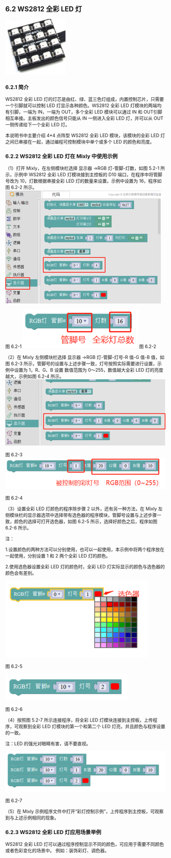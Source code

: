 ## 6.2 WS2812 全彩 LED 灯

![](/assets/硬件1222482.png)




### 6.2.1 简介

WS2812 全彩 LED 灯的灯芯是由红、绿、蓝三色灯组成，内置控制芯片，只需要一个引脚就可以控制 LED 灯显示各种颜色。WS2812 全彩 LED 灯模块的两端均有引脚，一端为 IN，一端为 OUT，多个全彩 LED 模块可以通过 IN 和 OUT引脚相互串接。主板发出的颜色信号只能从 IN 一侧进入全彩 LED 灯，并可以从 OUT 一侧传递给下一个全彩 LED 灯。

本说明书中主要介绍 4\*4 点阵型 WS2812 全彩 LED 模块，该模块的全彩 LED 灯之间已串接在一起，通过编程可控制模块中单个或多个 LED 的颜色和亮度。

### 6.2.2 WS2812 全彩 LED 灯在 Mixly 中使用示例

（1）打开 Mixly，在左侧模块栏选择 显示器 →RGB 灯-管脚-灯数，如图 5.2-1 所示，示例中 WS2812 全彩 LED 灯模块接到主控板的 D10 端口，在程序中将管脚号改为 10，灯数根据串接全彩 LED 灯的数量来设置，示例中设置为 16，程序如图 6.2-2 所示。
![](/assets/硬件1222948.png)

图 6.2-1
![](/assets/硬件1222958.png)
图 6.2-2

（2）在 Mixly 左侧模块栏选择 显示器 →RGB 灯-管脚-灯号-R 值-G 值-B 值，如图 6.2-3 所示，管脚号的设置与上述步骤一致，灯号按照实际需要进行设置，示例中设置为 1，R、G、B 设置 数值范围为 0～255，数值越大全彩 LED 灯的亮度越大，示例如图 6.2-4 所示。
![](/assets/硬件1223118.png)

图 6.2-3
![](/assets/硬件1223128.png)

图 6.2-4

（3）设置全彩 LED 灯颜色的程序除步骤 2 以外，还有另一种方法，在 Mixly 左侧模块栏的显示器选项中选择带有选色器的程序模块，管脚号设置与上述步骤一致，颜色的选择可打开选色器，如图 6.2-5 所示，选择好颜色之后，程序如图 6.2-6 所示。

注：

1.设置颜色的两种方法可以分别使用，也可以一起使用，本示例中将两个程序放在一起使用，分别设置 1 和 2 两个全彩 LED 灯的颜色。

2.使用选色器设置全彩 LED 灯的颜色时，全彩 LED 灯实际显示的颜色与选色器的颜色会有差别。

![](/assets/硬件1223387.png)

图 6.2-5

![](/assets/硬件1223397.png)

图 6.2-6

（4）按照图 5.2-7 所示连接程序，将全彩 LED 灯模块连接到主控板，上传程序，可观察到全彩 LED 灯模块的第一个和第二个 LED 灯亮，并且颜色与程序设置的一致。

注：LED 的强光对眼睛有害，请不要直视。

![](/assets/硬件1223517.png)

图 6.2-7

（5）在 Mixly 示例程序文件中打开“彩灯控制示例”，上传程序到主控板，可观察到与上述示例相同的现象。

### 6.2.3 WS2812 全彩 LED 灯应用场景举例

WS2812 全彩 LED 灯可以通过程序控制显示不同的颜色，可应用于需要不同颜色或者色彩变化的场景中。 例如：装饰彩灯、调色器。




